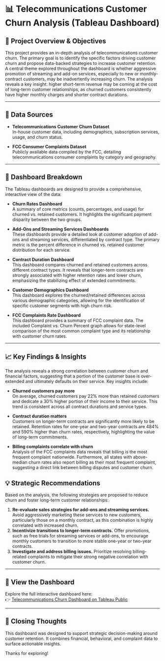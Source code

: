 # 📊 Telecommunications Customer Churn Analysis (Tableau Dashboard)

## 🎯 Project Overview & Objectives
This project provides an in-depth analysis of telecommunications customer churn. The primary goal is to identify the specific factors driving customer churn and propose data-backed strategies to increase customer retention. A central theme explored throughout the dashboard is whether aggressive promotion of streaming and add-on services, especially to new or monthly-contract customers, may be inadvertently increasing churn. The analysis reveals a key insight: higher short-term revenue may be coming at the cost of long-term customer relationships, as churned customers consistently have higher monthly charges and shorter contract durations.

---

## 📁 Data Sources

- **Telecommunications Customer Churn Dataset**  
  In-house customer data, including demographics, subscription services, usage, and churn status.

- **FCC Consumer Complaints Dataset**  
  Publicly available data compiled by the FCC, detailing telecommunications consumer complaints by category and geography.

---

## 🧭 Dashboard Breakdown

The Tableau dashboards are designed to provide a comprehensive, interactive view of the data:

- **Churn Rates Dashboard**  
  A summary of core metrics (counts, percentages, and usage) for churned vs. retained customers. It highlights the significant payment disparity between the two groups.

- **Add-Ons and Streaming Services Dashboards**  
  These dashboards provide a detailed look at customer adoption of add-ons and streaming services, differentiated by contract type. The primary metric is the percent difference in churned vs. retained customer distribution for each service.

- **Contract Duration Dashboard**  
  This dashboard compares churned and retained customers across different contract types. It reveals that longer-term contracts are strongly associated with higher retention rates and lower churn, emphasizing the stabilizing effect of extended commitments.

- **Customer Demographics Dashboard**  
  This dashboard explores the churned/retained differences across various demographic categories, allowing for the identification of specific customer segments with high churn risk.

- **FCC Complaints Rate Dashboard**  
  This dashboard provides a summary of FCC complaint data. The included Complaint vs. Churn Percent graph allows for state-level comparison of the most common complaint type and its relationship with customer churn rates.

---

## 📈 Key Findings & Insights

The analysis reveals a strong correlation between customer churn and financial factors, suggesting that a portion of the customer base is over-extended and ultimately defaults on their service. Key insights include:

- **Churned customers pay more**  
  On average, churned customers pay 22% more than retained customers and dedicate a 30% higher portion of their income to their service. This trend is consistent across all contract durations and service types.

- **Contract duration matters**  
  Customers on longer-term contracts are significantly more likely to be retained. Retention rates for one-year and two-year contracts are 484% and 590% higher than churn rates, respectively, highlighting the value of long-term commitments.

- **Billing complaints correlate with churn**  
  Analysis of the FCC complaints data reveals that billing is the most frequent complaint nationwide. Furthermore, all states with above-median churn rates also report billing as their most frequent complaint, suggesting a direct link between billing disputes and customer churn.
  
## 💡 Strategic Recommendations

Based on the analysis, the following strategies are proposed to reduce churn and foster long-term customer relationships:

1. **Re-evaluate sales strategies for add-ons and streaming services.** Avoid aggressively marketing these services to new customers, particularly those on a monthly contract, as this combination is highly correlated with increased churn.
2. **Incentivize transitions to longer-term contracts.** Offer promotions, such as free trials for streaming services or add-ons, to encourage monthly customers to transition to more stable one-year or two-year contracts.
3. **Investigate and address billing issues.** Prioritize resolving billing-related complaints to mitigate their strong negative correlation with customer churn.

---

## 🔗 View the Dashboard

Explore the full interactive dashboard here:  
👉 [Telecommunications Churn Dashboard on Tableau Public](https://public.tableau.com/app/profile/shane.mcbryde/viz/D210-RepresentationandReporting_17107923311500/PerformanceAssessment)

---

## 🧠 Closing Thoughts

This dashboard was designed to support strategic decision-making around customer retention. It combines financial, behavioral, and complaint data to surface actionable insights.

Thanks for exploring!
